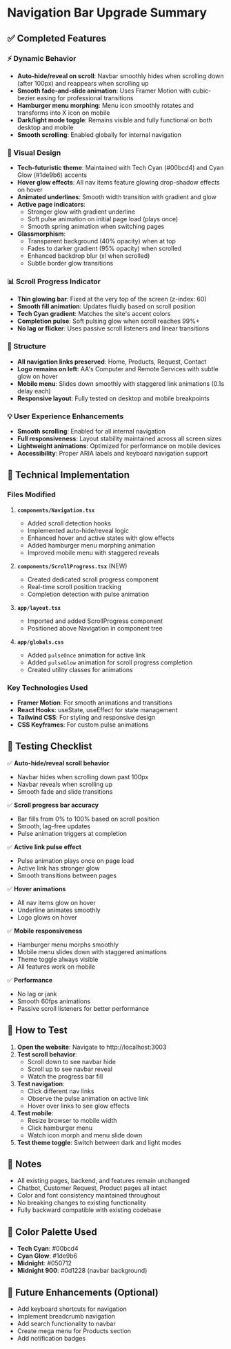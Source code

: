 # Navigation Bar Upgrade Summary

## ✅ Completed Features

### ⚡ Dynamic Behavior
- **Auto-hide/reveal on scroll**: Navbar smoothly hides when scrolling down (after 100px) and reappears when scrolling up
- **Smooth fade-and-slide animation**: Uses Framer Motion with cubic-bezier easing for professional transitions
- **Hamburger menu morphing**: Menu icon smoothly rotates and transforms into X icon on mobile
- **Dark/light mode toggle**: Remains visible and fully functional on both desktop and mobile
- **Smooth scrolling**: Enabled globally for internal navigation

### 🎨 Visual Design
- **Tech-futuristic theme**: Maintained with Tech Cyan (#00bcd4) and Cyan Glow (#1de9b6) accents
- **Hover glow effects**: All nav items feature glowing drop-shadow effects on hover
- **Animated underlines**: Smooth width transition with gradient and glow
- **Active page indicators**:
  - Stronger glow with gradient underline
  - Soft pulse animation on initial page load (plays once)
  - Smooth spring animation when switching pages
- **Glassmorphism**: 
  - Transparent background (40% opacity) when at top
  - Fades to darker gradient (95% opacity) when scrolled
  - Enhanced backdrop blur (xl when scrolled)
  - Subtle border glow transitions

### 📊 Scroll Progress Indicator
- **Thin glowing bar**: Fixed at the very top of the screen (z-index: 60)
- **Smooth fill animation**: Updates fluidly based on scroll position
- **Tech Cyan gradient**: Matches the site's accent colors
- **Completion pulse**: Soft pulsing glow when scroll reaches 99%+
- **No lag or flicker**: Uses passive scroll listeners and linear transitions

### 🧩 Structure
- **All navigation links preserved**: Home, Products, Request, Contact
- **Logo remains on left**: AA's Computer and Remote Services with subtle glow on hover
- **Mobile menu**: Slides down smoothly with staggered link animations (0.1s delay each)
- **Responsive layout**: Fully tested on desktop and mobile breakpoints

### 💡 User Experience Enhancements
- **Smooth scrolling**: Enabled for all internal navigation
- **Full responsiveness**: Layout stability maintained across all screen sizes
- **Lightweight animations**: Optimized for performance on mobile devices
- **Accessibility**: Proper ARIA labels and keyboard navigation support

## 🔧 Technical Implementation

### Files Modified
1. **`components/Navigation.tsx`**
   - Added scroll detection hooks
   - Implemented auto-hide/reveal logic
   - Enhanced hover and active states with glow effects
   - Added hamburger menu morphing animation
   - Improved mobile menu with staggered reveals

2. **`components/ScrollProgress.tsx`** (NEW)
   - Created dedicated scroll progress component
   - Real-time scroll position tracking
   - Completion detection with pulse animation

3. **`app/layout.tsx`**
   - Imported and added ScrollProgress component
   - Positioned above Navigation in component tree

4. **`app/globals.css`**
   - Added `pulseOnce` animation for active link
   - Added `pulseGlow` animation for scroll progress completion
   - Created utility classes for animations

### Key Technologies Used
- **Framer Motion**: For smooth animations and transitions
- **React Hooks**: useState, useEffect for state management
- **Tailwind CSS**: For styling and responsive design
- **CSS Keyframes**: For custom pulse animations

## 🎯 Testing Checklist

✅ **Auto-hide/reveal scroll behavior**
- Navbar hides when scrolling down past 100px
- Navbar reveals when scrolling up
- Smooth fade and slide transitions

✅ **Scroll progress bar accuracy**
- Bar fills from 0% to 100% based on scroll position
- Smooth, lag-free updates
- Pulse animation triggers at completion

✅ **Active link pulse effect**
- Pulse animation plays once on page load
- Active link has stronger glow
- Smooth transitions between pages

✅ **Hover animations**
- All nav items glow on hover
- Underline animates smoothly
- Logo glows on hover

✅ **Mobile responsiveness**
- Hamburger menu morphs smoothly
- Mobile menu slides down with staggered animations
- Theme toggle always visible
- All features work on mobile

✅ **Performance**
- No lag or jank
- Smooth 60fps animations
- Passive scroll listeners for better performance

## 🚀 How to Test

1. **Open the website**: Navigate to http://localhost:3003
2. **Test scroll behavior**: 
   - Scroll down to see navbar hide
   - Scroll up to see navbar reveal
   - Watch the progress bar fill
3. **Test navigation**:
   - Click different nav links
   - Observe the pulse animation on active link
   - Hover over links to see glow effects
4. **Test mobile**:
   - Resize browser to mobile width
   - Click hamburger menu
   - Watch icon morph and menu slide down
5. **Test theme toggle**: Switch between dark and light modes

## 📝 Notes

- All existing pages, backend, and features remain unchanged
- Chatbot, Customer Request, Product pages all intact
- Color and font consistency maintained throughout
- No breaking changes to existing functionality
- Fully backward compatible with existing codebase

## 🎨 Color Palette Used

- **Tech Cyan**: #00bcd4
- **Cyan Glow**: #1de9b6
- **Midnight**: #050712
- **Midnight 900**: #0d1228 (navbar background)

## 🔮 Future Enhancements (Optional)

- Add keyboard shortcuts for navigation
- Implement breadcrumb navigation
- Add search functionality to navbar
- Create mega menu for Products section
- Add notification badges

